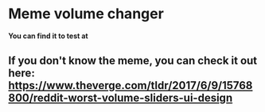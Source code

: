 # Meme volume changer

**You can find it to test at** 

## If you don't know the meme, you can check it out here: https://www.theverge.com/tldr/2017/6/9/15768800/reddit-worst-volume-sliders-ui-design
